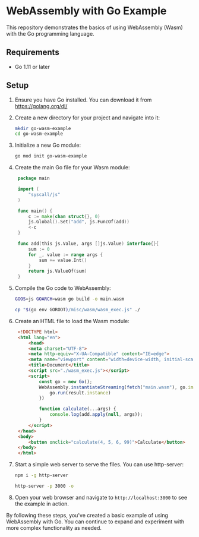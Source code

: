 # WebAssembly with Go Example

This repository demonstrates the basics of using WebAssembly (Wasm) with the Go programming language.

## Requirements

- Go 1.11 or later

## Setup

1. Ensure you have Go installed. You can download it from https://golang.org/dl/

2. Create a new directory for your project and navigate into it:
   ```bash
   mkdir go-wasm-example
   cd go-wasm-example
   ```

3. Initialize a new Go module:
   ```bash
   go mod init go-wasm-example
   ```

4. Create the main Go file for your Wasm module:
   ```go
    package main

    import (
    	"syscall/js"
    )

    func main() {
    	c := make(chan struct{}, 0)
    	js.Global().Set("add", js.FuncOf(add))
    	<-c
    }

    func add(this js.Value, args []js.Value) interface{}{
    	sum := 0
    	for _, value := range args {
    		sum += value.Int()
    	}
    	return js.ValueOf(sum)
    }
   ```

5. Compile the Go code to WebAssembly:
   ```bash
   GOOS=js GOARCH=wasm go build -o main.wasm
   ```
   ```bash
   cp "$(go env GOROOT)/misc/wasm/wasm_exec.js" ./
   ```

6. Create an HTML file to load the Wasm module:
   ```html
    <!DOCTYPE html>
    <html lang="en">
        <head>
        <meta charset="UTF-8">
        <meta http-equiv="X-UA-Compatible" content="IE=edge">
        <meta name="viewport" content="width=device-width, initial-scale=1.0">
        <title>Document</title>
        <script src="./wasm_exec.js"></script>
        <script>
            const go = new Go();
            WebAssembly.instantiateStreaming(fetch("main.wasm"), go.importObject).then((result) => {
                go.run(result.instance)
            })

            function calculate(...args) {
                console.log(add.apply(null, args));
            }
        </script>
    </head>
    <body>
        <button onclick="calculate(4, 5, 6, 99)">Calculate</button>
    </body>
    </html>
   ```

7. Start a simple web server to serve the files. You can use http-server:
   ```bash
   npm i -g http-server
   ```
   ```bash
   http-server -p 3000 -o
   ```

8. Open your web browser and navigate to `http://localhost:3000` to see the example in action.

By following these steps, you've created a basic example of using WebAssembly with Go. You can continue to expand and experiment with more complex functionality as needed.
